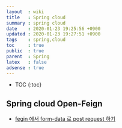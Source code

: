 ```yaml
---
layout  : wiki
title   : Spring cloud
summary : spring cloud 
date    : 2020-01-23 19:25:56 +0900
updated : 2020-01-23 19:27:51 +0900
tags    : spring,cloud
toc     : true
public  : true
parent  : Spring
latex   : false
adsense : true
---
```

* TOC
{:toc}

## Spring cloud Open-Feign

* [fegin 에서 form-data 로 post request 하기](http://www.kaushikbaruah.com/posts/send-form-data-using-feign-spring-boot/)

